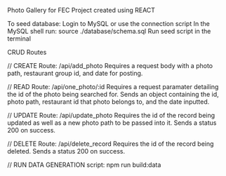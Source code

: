 Photo Gallery for FEC Project created using REACT

To seed database:
Login to MySQL or use the connection script
In the MySQL shell run:  source ./database/schema.sql
Run seed script in the terminal

CRUD Routes

// CREATE 
Route: /api/add_photo
Requires a request body with a photo path, restaurant group id, and date for posting.

// READ
Route: /api/one_photo/:id
Requires a request paramater detailing the id of the photo being searched for.
Sends an object containing the id, photo path, restaurant id that photo belongs to, and the date inputted.

// UPDATE
Route: /api/update_photo
Requires the id of the record being updated as well as a new photo path to be passed into it.
Sends a status 200 on success.

// DELETE
Route: /api/delete_record
Requires the id of the record being deleted.
Sends a status 200 on success.

// RUN DATA GENERATION
script: npm run build:data
